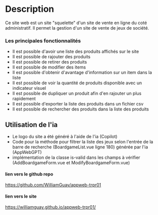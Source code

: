 # Description

Ce site web est un site "squelette" d'un site de vente en ligne du coté administratif. Il permet la gestion d'un site de vente de jeux de société.

### Les principales fonctionnalités

- Il est possible d'avoir une liste des produits affichés sur le site
- Il est possible de rajouter des produits
- Il est possible de retirer des produits
- Il est possible de modifier des items
- Il est possible d'obtenir d'avantage d'information sur un item dans la liste
- Il est possible de voir la quantité de produits disponible avec un indicateur visuel
- Il est possible de dupliquer un produit afin d'en rajouter un plus rapidement
- Il est possible d'exporter la liste des produits dans un fichier csv
- Il est possible de rechercher des produits dans la liste des produits

## Utilisation de l'ia

- Le logo du site a été généré à l'aide de l'ia (Copilot)
- Code pour la méthode pour filtrer la liste des jeux selon l'entrée de la barre de recherche (BoardgameList.vue ligne 180) générée par l'ia (AppWebGPT)
- implémentation de la classe is-valid dans les champs à vérifier (AddBoardgameForm.vue et ModifyBoardgameForm.vue)

#### lien vers le github repo

https://github.com/WilliamGuay/appweb-trpr01

#### lien vers le site

https://williamguay.github.io/appweb-trpr01/

